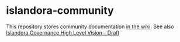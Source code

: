# islandora-community

This repository stores community documentation [in the wiki](https://github.com/Islandora/islandora-community/wiki). See also [Islandora Governance High Level Vision - Draft](https://docs.google.com/document/d/16N9zgNKPDeoLCj1xVxII48c8SeynV74OXhNVP-woQwk/edit)

